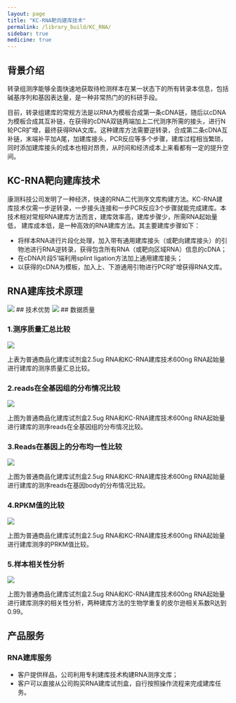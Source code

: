 ```yaml
---
layout: page
title: "KC-RNA靶向建库技术"
permalink: /library_build/KC_RNA/
sidebar: true
medicine: true
---
```


## 背景介绍

转录组测序能够全面快速地获取待检测样本在某一状态下的所有转录本信息，包括碱基序列和基因表达量，是一种非常热门的的科研手段。

目前，转录组建库的常规方法是以RNA为模板合成第一条cDNA链，随后以cDNA为模板合成其互补链，在获得的cDNA双链两端加上二代测序所需的接头，进行N轮PCR扩增，最终获得RNA文库。这种建库方法需要逆转录，合成第二条cDNA互补链，末端补平加A尾，加建库接头，PCR反应等多个步骤，建库过程相当繁琐，同时添加建库接头的成本也相对昂贵，从时间和经济成本上来看都有一定的提升空间。

## KC-RNA靶向建库技术

康测科技公司发明了一种经济，快速的RNA二代测序文库构建方法。KC-RNA建库技术仅需一步逆转录，一步接头连接和一步PCR反应3个步骤就能完成建库。本技术相对常规RNA建库方法而言，建库效率高，建库步骤少，所需RNA起始量低，
建库成本低，是一种高效的RNA建库方法。其主要建库步骤如下：
* 将样本RNA进行片段化处理，加入带有通用建库接头（或靶向建库接头）的引物池进行RNA逆转录，获得包含所有RNA（或靶向区域RNA）信息的cDNA；
* 在cDNA片段5’端利用splint ligation方法加上通用建库接头；
* 以获得的cDNA为模板，加入上、下游通用引物进行PCR扩增获得RNA文库。


## RNA建库技术原理
<img class="fig40" src="/image/library_build/KC_RNA/rna建库原理.png">
## 技术优势
<img  src="/image/library_build/KC_RNA/1.png">
## 数据质量

### 1.测序质量汇总比较

<img src="/image/library_build/KC_RNA/0.png">

上表为普通商品化建库试剂盒2.5ug RNA和KC-RNA建库技术600ng RNA起始量进行建库的测序质量汇总比较。</p>         



### 2.reads在全基因组的分布情况比较
<img class="fig30" src="/image/library_build/KC_RNA/2.png">

上图为普通商品化建库试剂盒2.5ug RNA和KC-RNA建库技术600ng RNA起始量进行建库的测序reads在全基因组的分布情况比较。

### 3.Reads在基因上的分布均一性比较
<img class="fig70" src="/image/library_build/KC_RNA/3.png">

上图为普通商品化建库试剂盒2.5ug RNA和KC-RNA建库技术600ng RNA起始量进行建库的测序reads在基因body的分布情况比较。

### 4.RPKM值的比较

<img class="fig40" src="/image/library_build/KC_RNA/4.png">


上图为普通商品化建库试剂盒2.5ug RNA和KC-RNA建库技术600ng RNA起始量进行建库测序的PRKM值比较。


### 5.样本相关性分析
 <img class="fig40" src="/image/library_build/KC_RNA/5.png">

上图为普通商品化建库试剂盒2.5ug RNA和KC-RNA建库技术600ng RNA起始量进行建库测序的相关性分析，两种建库方法的生物学重复的皮尔逊相关系数R达到0.99。

## 产品服务

### RNA建库服务
* 客户提供样品，公司利用专利建库技术构建RNA测序文库；
* 客户可以直接从公司购买RNA建库试剂盒，自行按照操作流程来完成建库任务。
